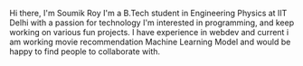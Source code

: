 Hi there, I'm Soumik Roy
I'm a B.Tech student in Engineering Physics at IIT Delhi with a passion for technology
I'm interested in programming, and keep working on various fun projects.
I have experience in webdev and current i am working movie recommendation Machine Learning Model and would be happy to find people to collaborate with.
<!--
**soumik-sr/soumik-sr** is a ✨ _special_ ✨ repository because its `README.md` (this file) appears on your GitHub profile.

Here are some ideas to get you started:

- 🔭 I’m currently working on ...
- 🌱 I’m currently learning ...
- 👯 I’m looking to collaborate on ...
- 🤔 I’m looking for help with ...
- 💬 Ask me about ...
- 📫 How to reach me: ...
- 😄 Pronouns: ...
- ⚡ Fun fact: ...
-->
